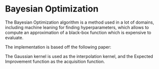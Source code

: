 # Bayesian Optimization

The Bayesian Optimization algorithm is a method used in a lot of domains, including machine
leaning for finding hyperparameters, which allows to compute an approximation of a black-box
function which is expensive to evaluate.

The implementation is based off the following paper: [](https://export.arxiv.org/pdf/1807.02811)

The Gaussian kernel is used as the interpolation kernel, and the Expected Improvement function as
the acquisition function.

